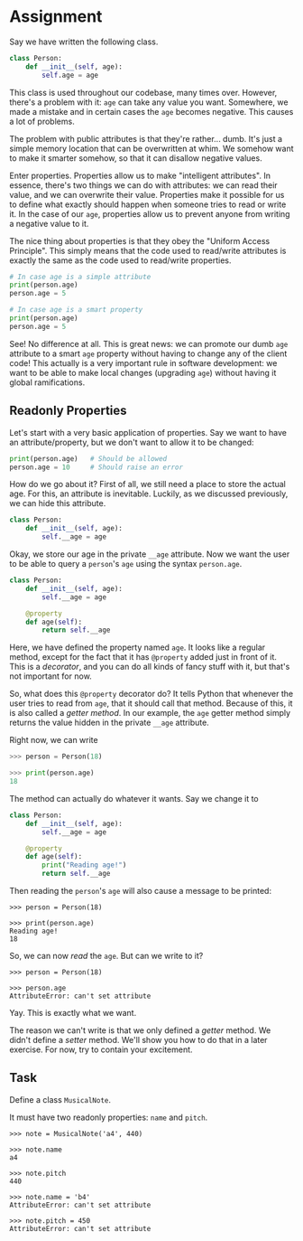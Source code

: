 # Assignment

Say we have written the following class.

```python
class Person:
    def __init__(self, age):
        self.age = age
```

This class is used throughout our codebase, many times over.
However, there's a problem with it: `age` can take any value you want.
Somewhere, we made a mistake and in certain cases the `age` becomes negative.
This causes a lot of problems.

The problem with public attributes is that they're rather... dumb.
It's just a simple memory location that can be overwritten at whim.
We somehow want to make it smarter somehow, so that it can disallow negative values.

Enter properties.
Properties allow us to make "intelligent attributes".
In essence, there's two things we can do with attributes: we can read their value, and we can overwrite their value.
Properties make it possible for us to define what exactly should happen when someone tries to read or write it.
In the case of our `age`, properties allow us to prevent anyone from writing a negative value to it.

The nice thing about properties is that they obey the "Uniform Access Principle".
This simply means that the code used to read/write attributes is exactly the same as the code used to read/write properties.

```python
# In case age is a simple attribute
print(person.age)
person.age = 5

# In case age is a smart property
print(person.age)
person.age = 5
```

See! No difference at all.
This is great news: we can promote our dumb `age` attribute to a smart `age` property without having to change any of the client code!
This actually is a very important rule in software development: we want to be able to make local changes (upgrading `age`) without having it global ramifications.

## Readonly Properties

Let's start with a very basic application of properties.
Say we want to have an attribute/property, but we don't want to allow it to be changed:

```python
print(person.age)   # Should be allowed
person.age = 10     # Should raise an error
```

How do we go about it?
First of all, we still need a place to store the actual age.
For this, an attribute is inevitable.
Luckily, as we discussed previously, we can hide this attribute.

```python
class Person:
    def __init__(self, age):
        self.__age = age
```

Okay, we store our age in the private `__age` attribute.
Now we want the user to be able to query a `person`'s `age` using the syntax `person.age`.

```python
class Person:
    def __init__(self, age):
        self.__age = age

    @property
    def age(self):
        return self.__age
```

Here, we have defined the property named `age`.
It looks like a regular method, except for the fact that it has `@property` added just in front of it.
This is a *decorator*, and you can do all kinds of fancy stuff with it, but that's not important for now.

So, what does this `@property` decorator do?
It tells Python that whenever the user tries to read from `age`, that it should call that method.
Because of this, it is also called a *getter method*.
In our example, the `age` getter method simply returns the value hidden in the private `__age` attribute.

Right now, we can write

```python
>>> person = Person(18)

>>> print(person.age)
18
```

The method can actually do whatever it wants.
Say we change it to

```python
class Person:
    def __init__(self, age):
        self.__age = age

    @property
    def age(self):
        print("Reading age!")
        return self.__age
```

Then reading the `person`'s `age` will also cause a message to be printed:

```text
>>> person = Person(18)

>>> print(person.age)
Reading age!
18
```

So, we can now *read* the `age`.
But can we write to it?

```text
>>> person = Person(18)

>>> person.age
AttributeError: can't set attribute
```

Yay.
This is exactly what we want.

The reason we can't write is that we only defined a *getter* method.
We didn't define a *setter* method.
We'll show you how to do that in a later exercise.
For now, try to contain your excitement.

## Task

Define a class `MusicalNote`.

It must have two readonly properties: `name` and `pitch`.

```text
>>> note = MusicalNote('a4', 440)

>>> note.name
a4

>>> note.pitch
440

>>> note.name = 'b4'
AttributeError: can't set attribute

>>> note.pitch = 450
AttributeError: can't set attribute

```
